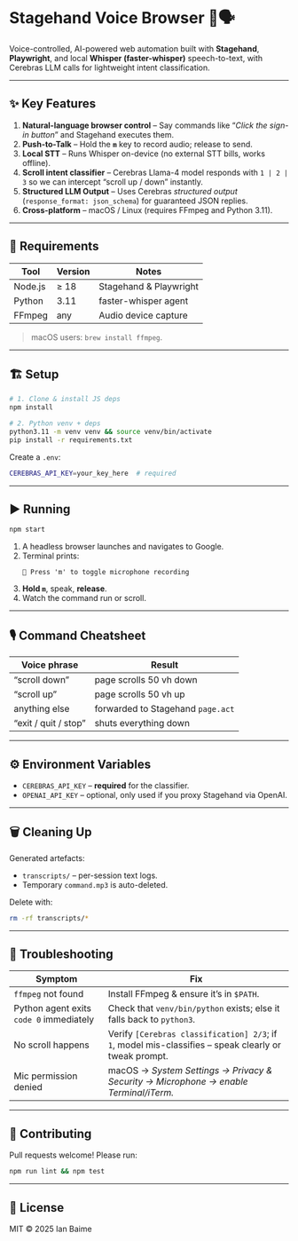 # Stagehand Voice Browser 🚀🗣️

Voice-controlled, AI-powered web automation built with **Stagehand**, **Playwright**, and local **Whisper (faster-whisper)** speech-to-text, with Cerebras LLM calls for lightweight intent classification.

---

## ✨ Key Features

1. **Natural-language browser control** – Say commands like “*Click the sign-in button*” and Stagehand executes them.
2. **Push-to-Talk** – Hold the **`m`** key to record audio; release to send.
3. **Local STT** – Runs Whisper on-device (no external STT bills, works offline).
4. **Scroll intent classifier** – Cerebras Llama-4 model responds with `1 | 2 | 3` so we can intercept “scroll up / down” instantly.
5. **Structured LLM Output** – Uses Cerebras *structured output* (`response_format: json_schema`) for guaranteed JSON replies.
6. **Cross-platform** – macOS / Linux (requires FFmpeg and Python 3.11).


---

## 🔧 Requirements

| Tool | Version | Notes |
|------|---------|-------|
| Node.js | ≥ 18 | Stagehand & Playwright |
| Python  | 3.11 | faster-whisper agent |
| FFmpeg  | any  | Audio device capture |

> macOS users: `brew install ffmpeg`.

---

## 🏗️  Setup

```bash
# 1. Clone & install JS deps
npm install

# 2. Python venv + deps
python3.11 -m venv venv && source venv/bin/activate
pip install -r requirements.txt
```

Create a `.env`:

```bash
CEREBRAS_API_KEY=your_key_here  # required
```

---

## ▶️  Running

```bash
npm start
```

1. A headless browser launches and navigates to Google.
2. Terminal prints:
   ```
   🎤 Press 'm' to toggle microphone recording
   ```
3. **Hold `m`**, speak, **release**.
4. Watch the command run or scroll.

---

## 🎙️  Command Cheatsheet

| Voice phrase | Result |
|--------------|--------|
| “scroll down” | page scrolls 50 vh down |
| “scroll up” | page scrolls 50 vh up |
| anything else | forwarded to Stagehand `page.act` |
| “exit / quit / stop” | shuts everything down |

---

## ⚙️  Environment Variables

* `CEREBRAS_API_KEY` – **required** for the classifier.
* `OPENAI_API_KEY` – optional, only used if you proxy Stagehand via OpenAI.

---

## 🗑️  Cleaning Up

Generated artefacts:

* `transcripts/` – per-session text logs.
* Temporary `command.mp3` is auto-deleted.

Delete with:
```bash
rm -rf transcripts/*
```

---

## 🐞  Troubleshooting

| Symptom | Fix |
|---------|-----|
| `ffmpeg` not found | Install FFmpeg & ensure it’s in `$PATH`. |
| Python agent exits `code 0` immediately | Check that `venv/bin/python` exists; else it falls back to `python3`. |
| No scroll happens | Verify `[Cerebras classification] 2/3`; if `1`, model mis-classifies – speak clearly or tweak prompt. |
| Mic permission denied | macOS → *System Settings → Privacy & Security → Microphone → enable Terminal/iTerm.* |

---

## 🤝  Contributing
Pull requests welcome! Please run:
```bash
npm run lint && npm test
```
---

## 📄  License
MIT © 2025 Ian Baime 